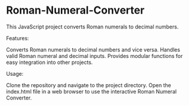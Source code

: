 # Roman-Numeral-Converter
This JavaScript project converts Roman numerals to decimal numbers.

Features:

Converts Roman numerals to decimal numbers and vice versa.
Handles valid Roman numeral and decimal inputs.
Provides modular functions for easy integration into other projects.

Usage:

Clone the repository and navigate to the project directory.
Open the index.html file in a web browser to use the interactive Roman Numeral Converter.
